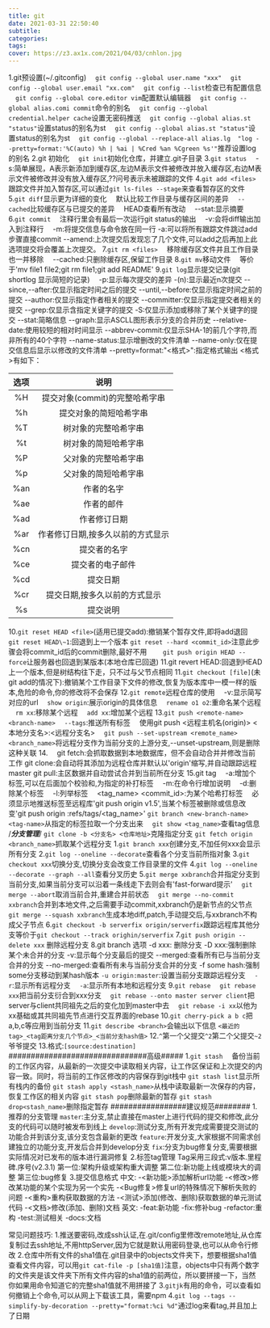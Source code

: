 ```yaml
---
title: git
date: 2021-03-31 22:50:40
subtitle:
categories:
tags:
cover: https://z3.ax1x.com/2021/04/03/cnhlon.jpg
---
```

1.git预设置(~/.gitconfig)
　`git config --global user.name "xxx"`
　`git config --global user.email "xx.com"`
　`git config --list`检查已有配置信息
　`git config --global core.editor vim`配置默认编辑器
　`git config --global alias.comi commit`命令的别名
　`git config --global credential.helper cache`设置无密码推送
　`git config --global alias.st "status"`设置status的别名为st
　`git config --global alias.st "status"`设置status的别名为st
　`git config --global --replace-all alias.lg  "log --pretty=format:'%C(auto) %h | %ai | %Cred %an %Cgreen %s'"`推荐设置log的别名
2.git 初始化
　`git init`初始化仓库，并建立.git子目录
3.`git status`
　-s:简单展现，A表示新添加到缓存区,左边M表示文件被修改并放入缓存区,右边M表示文件被修改并没有放入缓存区,??问号表示未被跟踪的文件
4.`git add <files>`
　跟踪文件并加入暂存区,可以通过`git ls-files --stage`来查看暂存区的文件
5.`git diff`显示更为详细的变化
　默认比较工作目录与缓存区间的差异
　`--cached`比较缓存区与已提交的差异
　HEAD查看所有改动
　--stat:显示摘要
6.`git commit`
　注释行里会有最后一次运行git status的输出
　-v:会将diff输出加入到注释行
　-m:将提交信息与命令放在同一行
  -a:可以将所有跟踪文件跳过add步骤直接commit
  --amend:上次提交后发现忘了几个文件,可以add之后再加上此选项提交将会覆盖上次提交。
7.`git rm <files>`
　移除缓存区文件并且工作目录也一并移除
　--cached:只删除缓存区,保留工作目录
8.`git mv`移动文件
　等价于'mv file1 file2;git rm file1;git add README'
9.`git log`显示提交记录(git shortlog 显示简短的记录)
　-p:显示每次提交的差异
  -(n):显示最近n次提交
  --since,--after:仅显示指定时间之后的提交
  --until,--before:仅显示指定时间之前的提交
  --author:仅显示指定作者相关的提交
  --committer:仅显示指定提交者相关的提交
  --grep:仅显示含指定关键字的提交
  -S:仅显示添加或移除了某个关键字的提交
  --stat:简略信息
  --graph:显示ASCLL图形表示分支的合并历史
  --relative-date:使用较短的相对时间显示
  --abbrev-commit:仅显示SHA-1的前几个字符,而非所有的40个字符
  --name-status:显示增删改的文件清单
  --name-only:仅在提交信息后显示以修改的文件清单
  --pretty=format:"<格式>":指定格式输出
  <格式>有如下：

  |选项|说明|
  | :-: | :-: |
  |%H|提交对象(commit)的完整哈希字串|
  |%h|提交对象的简短哈希字串|
  |%T|树对象的完整哈希字串|
  |%t|树对象的简短哈希字串|
  |%P|父对象的完整哈希字串|
  |%p|父对象的简短哈希字串|
  |%an|作者的名字|
  |%ae|作者的邮件|
  |%ad|作者修订日期|
  |%ar|作者修订日期,按多久以前的方式显示|
  |%cn|提交者的名字|
  |%ce|提交者的电子邮件|
  |%cd|提交日期|
  |%cr|提交日期,按多久以前的方式显示|
  |%s|提交说明|

10.`git reset HEAD <file>`(适用已提交add):撤销某个暂存文件,即将add退回
　 `git reset HEAD\~1`:回退到上一个版本
   `git reset --hard <commit_id>`注意此步骤会将commit_id后的commit删除,最好不用
　　`git push origin HEAD --force`让服务器也回退到某版本(本地仓库已回退)
11.git revert HEAD:回退到HEAD上一个版本,但是树结构往下走，只不过与父节点相同
11.`git checkout [file]`(未git add的情况下):撤销某个工作目录下文件的修改,恢复为版本库中一模一样的版本,危险的命令,你的修改将不会保存
12.`git remote`远程仓库的使用
　-v:显示简写对应的url
　`show origin`:展示origin的具体信息
　`rename o1 o2`:重命名某个远程
　`rm xx`:移除某个远程
　`add xx`:增加某个远程
13.`git push <remote-name> <branch-name>`
　`--tags`:推送所有标签
　使用git push <远程主机名(origin)> <本地分支名>:<远程分支名>
　`git push --set-upstream <remote_name> <branch_name>`将远程分支作为当前分支的上游分支,--unset-upstream,则是删除这种关联
14.
　git fetch:会抓取数据到本地数据库，但不会自动合并并修改当前工作
  git clone:会自动将其添加为远程仓库并默认以'origin'缩写,并自动跟踪远程master
  git pull:主区数据并自动尝试合并到当前所在分支
15.git tag
　-a:增加个标签,可以在后面加个校验和,为指定的补打标签
　-m:在命令行增加说明
　-d:删除某个标签
　-l:列举标签
　<tag_name> <commit_id>:为某个哈希打标签
　必须显示地推送标签至远程库'git push origin v1.5',当某个标签被删除或信息改变'git push origin  :refs/tags/<tag_name>'
`git branch <new-branch-name> <tag-name>`从指定的标签拉取一个分支出来
　`git show <tag_name>`查看tag信息
/***分支管理***/
`git clone -b <分支名> <仓库地址>`克隆指定分支
`git fetch origin <branch_name>`抓取某个远程分支
1.`git branch xxx`创建分支,不加任何xxx会显示所有分支
2.`git log --oneline --decorate`查看各个分支当前所指对象
3.`git checkout xxx`切换分支,切换分支会改变工作目录里的文件
4.`git log --oneline --decorate --graph --all`查看分叉历史
5.`git merge xxbranch`合并指定分支到当前分支,如果当前分支可以沿着一条线走下去则会有'fast-forward提示'
　`git merge --abort`取消当前合并,重建合并前状态
　`git merge --no-commit xxbranch`合并到本地文件,之后需要手动commit,xxbranch仍是新节点的父节点
　`git merge --squash xxbranch`生成本地diff,patch,手动提交后,与xxbranch不构成父子节点
6.`git checkout -b serverfix origin/serverfix`跟踪远程库其他分支等价于`git checkout --track orighin/serverfix`
7.`git push origin --delete xxx` 删除远程分支
8.git branch 选项
 -d xxx: 删除分支
 -D xxx:强制删除某个未合并的分支
 -v:显示每个分支最后的提交
 --merged:查看所有已与当前分支合并的分支
 --no-merged:查看所有未与当前分支合并的分支
 -f some hash:强制some分支移动到某hash版本
 `-u origin:master`:设置当前分支跟踪远程分支
　`-r`:显示所有远程分支
　`-a`:显示所有本地和远程分支
9.`git rebase` 
　`git rebase xxx`把当前分支衍合到xxx分支
　`git rebase --onto master server client`把server与client共同祖先之后的变化加到master中去
　`git rebase -i xx`以他为xx基础或其共同祖先节点进行交互界面的rebase
10.`git cherry-pick a b c`把a,b,c等应用到当前分支
11.`git describe <branch>`会输出以下信息
`<最近的tag>_<tag距离分支几个节点>_<当前分支hash值>`
12.`^`第一个父提交`^2`第二个父提交`~2`爷爷提交
13.格式:`[source:destination]`
###############################高级#####
1.`git stash`
　备份当前的工作区内容，从最新的一次提交中读取相关内容，让工作区保证和上次提交的内容一致。同时，将当前的工作区修改的内容保存到git栈中
`git stash list`显示所有栈内的备份
`git stash apply <stash_name>`从栈中读取最新一次保存的内容，恢复工作区的相关内容
`git stash pop`删除最新的暂存
`git stash drop<stash_name>`删除指定暂存
#################建议规范########
1.推荐的分支管理
`master`:主分支,禁止直接在master上进行代码的提交和修改,此分支的代码可以随时被发布到线上
`develop`:测试分支,所有开发完成需要提交测试的功能合并到该分支,该分支包含最新的更改
`feature`:开发分支,大家根据不同需求创建独立的功能分支,开发后合并到develop分支
`fix`:分支为bug修复分支,需要根据实际情况对已发布的版本进行漏洞修复
2.标签tag管理
Tag采用三段式:v版本.里程碑.序号(v2.3.1)
第一位:架构升级或架构重大调整
第二位:新功能上线或模块大的调整
第三位:bug修复
3.提交信息格式
中文:
-<新功能>添加解析url功能
-<修改>修改某功能的某个实现为另一个实先
-<Bug修复>修复url的特殊情况下解析失败的问题
-<重构>重构获取数据的方法
-<测试>添加(修改、删除)获取数据的单元测试代码
-<文档>修改(添加、删除)文档
英文:
-feat:新功能
-fix:修补bug
-refactor:重构
-test:测试相关
-docs:文档

常见问题技巧:
1.推送要密码,改成ssh认证,在.git/config里修改remote地址,从仓库复制过去ssh地址,不用httpServer,因为它就是默认用密码登录,也可以从命令行修改
2.仓库中所有文件的sha1值在.git目录中的objects文件夹下，想要根据sha1值查看文件内容，可以用`git cat-file -p [sha1值]`注意，objects中只有两个数字的文件夹是该文件夹下所有文件内容的sha1值的前两位，所以要拼接一下，当然你如果用命令知道它的完整sha1值就不用拼接了
3.`gitjk`有用的命令，可以查看如何撤销上个命令,可以从网上下载该工具，需要npm
4.`git log --tags --simplify-by-decoration --pretty="format:%ci %d"`通过log来看tag,并且加上了日期
